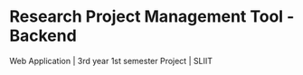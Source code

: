 # Research Project Management Tool - Backend
Web Application | 3rd year 1st semester Project | SLIIT
